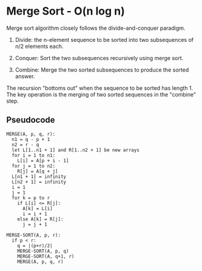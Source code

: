 # Merge Sort - O(n log n)

Merge sort algorithm closely follows the divide-and-conquer paradigm.

1. Divide: the n-element sequence to be sorted into two subsequences of n/2 elements each.

2. Conquer: Sort the two subsequences recursively using merge sort.

3. Combine: Merge the two sorted subsequences to produce the sorted answer.

The recursion "bottoms out" when the sequence to be sorted has length 1. The key operation is the merging of two sorted sequences in the "combine" step.

## Pseudocode

```
MERGE(A, p, q, r):
  n1 = q - p + 1
  n2 = r - q
  let L[1..n1 + 1] and R[1..n2 + 1] be new arrays
  for i = 1 to n1:
    L[i] = A[p + i - 1]
  for j = 1 to n2:
    R[j] = A[q + j]
  L[n1 + 1] = infinity
  L[n2 + 1] = infinity
  i = 1
  j = 1
  for k = p to r
    if L[i] <= R[j]:
      A[k] = L[i]
      i = i + 1
    else A[k] = R[j]:
      j = j + 1

MERGE-SORT(A, p, r):
  if p < r:
    q = |(p+r)/2|
    MERGE-SORT(A, p, q)
    MERGE-SORT(A, q+1, r)
    MERGE(A, p, q, r)
```
